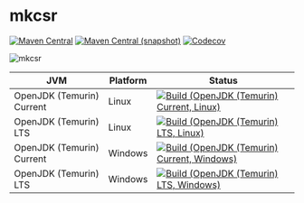 mkcsr
===

[![Maven Central](https://img.shields.io/maven-central/v/mkcsr/mkcsr.svg?style=flat-square)](http://search.maven.org/#search%7Cga%7C1%7Cg%3A%22mkcsr%22)
[![Maven Central (snapshot)](https://img.shields.io/nexus/s/https/s01.oss.sonatype.org/mkcsr/mkcsr.svg?style=flat-square)](https://s01.oss.sonatype.org/content/repositories/snapshots/com/io7m/mkcsr/)
[![Codecov](https://img.shields.io/codecov/c/github/io7m/mkcsr.svg?style=flat-square)](https://codecov.io/gh/io7m/mkcsr)

![mkcsr](./src/site/resources/mkcsr.jpg?raw=true)

| JVM | Platform | Status |
|-----|----------|--------|
| OpenJDK (Temurin) Current | Linux | [![Build (OpenJDK (Temurin) Current, Linux)](https://img.shields.io/github/actions/workflow/status/io7m/mkcsr/workflows/main.linux.temurin.current.yml?branch=develop)](https://github.com/io7m/mkcsr/actions?query=workflow%3Amain.linux.temurin.current)|
| OpenJDK (Temurin) LTS | Linux | [![Build (OpenJDK (Temurin) LTS, Linux)](https://img.shields.io/github/actions/workflow/status/io7m/mkcsr/workflows/main.linux.temurin.lts.yml?branch=develop)](https://github.com/io7m/mkcsr/actions?query=workflow%3Amain.linux.temurin.lts)|
| OpenJDK (Temurin) Current | Windows | [![Build (OpenJDK (Temurin) Current, Windows)](https://img.shields.io/github/actions/workflow/status/io7m/mkcsr/workflows/main.windows.temurin.current.yml?branch=develop)](https://github.com/io7m/mkcsr/actions?query=workflow%3Amain.windows.temurin.current)|
| OpenJDK (Temurin) LTS | Windows | [![Build (OpenJDK (Temurin) LTS, Windows)](https://img.shields.io/github/actions/workflow/status/io7m/mkcsr/workflows/main.windows.temurin.lts.yml?branch=develop)](https://github.com/io7m/mkcsr/actions?query=workflow%3Amain.windows.temurin.lts)|
